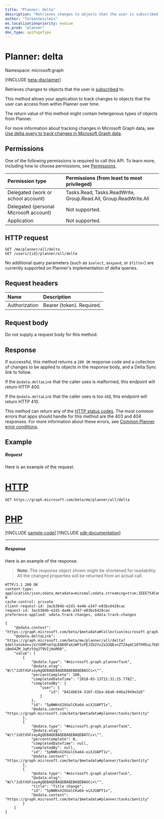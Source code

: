 ```yaml
---
title: "Planner: delta"
description: "Retrieves changes to objects that the user is subscribed to."
author: "TarkanSevilmis"
ms.localizationpriority: medium
ms.prod: "planner"
doc_type: apiPageType
---
```


# Planner: delta

Namespace: microsoft.graph

[!INCLUDE [beta-disclaimer](../../includes/beta-disclaimer.md)]

Retrieves changes to objects that the user is [subscribed](../resources/planner-overview.md#track-changes-using-delta-query) to.

This method allows your application to track changes to objects that the user can access from within Planner over time.

The return value of this method might contain hetergenous types of objects from Planner.

For more information about tracking changes in Microsoft Graph data, see [Use delta query to track changes in Microsoft Graph data](/graph/delta-query-overview).

## Permissions

One of the following permissions is required to call this API. To learn more, including how to choose permissions, see [Permissions](/graph/permissions-reference).

|Permission type      | Permissions (from least to most privileged)              |
|:--------------------|:---------------------------------------------------------|
|Delegated (work or school account) | Tasks.Read, Tasks.ReadWrite, Group.Read.All, Group.ReadWrite.All    |
|Delegated (personal Microsoft account) | Not supported.    |
|Application | Not supported. |

## HTTP request

<!-- { "blockType": "ignored" } -->

```http
GET /me/planner/all/delta
GET /users/{id}/planner/all/delta
```

No additional query parameters (such as `$select`, `$expand`, or `$filter`) are currently supported on Planner's implementation of delta queries.

## Request headers

| Name           |Description                |
|:---------------|:--------------------------|
| Authorization  | Bearer {token}. Required. |

## Request body

Do not supply a request body for this method.

## Response

If successful, this method returns a `200 OK` response code and a collection of changes to be applied to objects in the response body, and a Delta Sync link to follow.

If the `@odata.deltaLink` that the caller uses is malformed, this endpoint will return HTTP 400.

If the `@odata.deltaLink` that the caller uses is too old, this endpoint will return HTTP 410.

This method can return any of the [HTTP status codes](/graph/errors). The most common errors that apps should handle for this method are the 403 and 404 responses. For more information about these errors, see [Common Planner error conditions](../resources/planner-overview.md#common-planner-error-conditions).

## Example

##### Request

Here is an example of the request.


# [HTTP](#tab/http)
<!-- {
  "blockType": "request",
  "name": "get_delta"
}-->

```msgraph-interactive
GET https://graph.microsoft.com/beta/me/planner/all/delta
```

# [PHP](#tab/php)
[!INCLUDE [sample-code](../includes/snippets/php/get-delta-php-snippets.md)]
[!INCLUDE [sdk-documentation](../includes/snippets/snippets-sdk-documentation-link.md)]

---


##### Response
Here is an example of the response.

>**Note:** The response object shown might be shortened for readability. All the changed properties will be returned from an actual call.

<!-- {
  "blockType": "response",
  "name": "get_delta",
  "truncated": true,
  "@odata.type": "Collection(microsoft.graph.entity)",
  "isCollection": true
} -->

```http
HTTP/1.1 200 OK
content-type: application/json;odata.metadata=minimal;odata.streaming=true;IEEE754Compatible=false;charset=utf-8
cache-control: private
client-request-id: 3acb384b-e2d1-4a46-a347-e03bc6428cac
request-id: 3acb384b-e2d1-4a46-a347-e03bc6428cac
preference-applied: odata.track-changes, odata.track-changes

{
    "@odata.context": "https://graph.microsoft.com/beta/$metadata#Collection(microsoft.graph.plannerDelta)",
    "@odata.deltaLink": "https://graph.microsoft.com/beta/me/planner/all/delta?$deltatoken=jVztGMFnm7qLEQ69FaXzWF5sPEJZU2YxZa32QEvnZTZ4q4C10ThM5uL7bEPm9ysqrxOY0QQIb4Uqmc9DH3rn7pczamvtCipDVJ4FivXh398.J9pSVKpytlutvx03-iBmO4ZM_3qPztOq2T9VIjHoRR0",
    "value": [
        {
            "@odata.type": "#microsoft.graph.plannerTask",
            "@odata.etag": "W/\"JzEtVGFzayAgQEBAQEBAQEBAQEBAQEBASCc=\"",
            "percentComplete": 100,
            "completedDateTime": "2018-03-13T21:31:25.778Z",
            "completedBy": {
                "user": {
                    "id": "8414b634-316f-41ba-b6a6-646a2949e3a5"
                }
            },
            "id": "5pNWKnX2XUalCKa64-oiXJUAPT1v",
            "@odata.context": "https://graph.microsoft.com/beta/$metadata#planner/tasks/$entity"
        },
        {
            "@odata.type": "#microsoft.graph.plannerTask",
            "@odata.etag": "W/\"JzEtVGFzayAgQEBAQEBAQEBAQEBAQEBATCc=\"",
            "percentComplete": 0,
            "completedDateTime": null,
            "completedBy": null,
            "id": "5pNWKnX2XUalCKa64-oiXJUAPT1v",
            "@odata.context": "https://graph.microsoft.com/beta/$metadata#planner/tasks/$entity"
        },
        {
            "@odata.type": "#microsoft.graph.plannerTask",
            "@odata.etag": "W/\"JzEtVGFzayAgQEBAQEBAQEBAQEBAQEBAUCc=\"",
            "title": "Title change",
            "id": "5pNWKnX2XUalCKa64-oiXJUAPT1v",
            "@odata.context": "https://graph.microsoft.com/beta/$metadata#planner/tasks/$entity"
        }
    ]
}
```

<!-- uuid: 8fcb5dbc-d5aa-4681-8e31-b001d5168d79
2015-10-25 14:57:30 UTC -->
<!--
{
  "type": "#page.annotation",
  "description": "List changes",
  "keywords": "",
  "section": "documentation",
  "tocPath": "",
  "suppressions": [
  ]
}
-->


